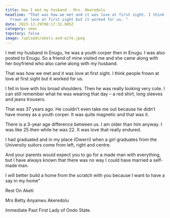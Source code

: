 ```yaml
---
title: How I met my husband - Mrs. Akeredolu
headline: "That was how we met and it was love at first sight. I think people
  frown at love at first sight but it worked for us. "
date: 2023-12-29T08:17:32.805Z
category: news
topstory: false
image: /uploads/aketi-and-wife.jpeg
---
```

I met my husband in Enugu, he was a youth corper then in Enugu. I was also posted to Enugu. So a friend of mine visited me and she came along with her boyfriend who also came along with my husband. 



That was how we met and it was love at first sight. I think people frown at love at first sight but it worked for us. 



I fell in love with his broad shoulders. Then he was really looking very cute. I can still remember what he was wearing that day – a red shirt, long sleeves and jeans trousers. 



That was 37 years ago. He couldn’t even take me out because he didn’t have money as a youth corper. It was quite magnetic and that was it.



There is a 3-year age difference between us. I am older than him anyway. I was like 25 then while he was 22. It was love that really endured. 



I had graduated and in my place (Owerri) when a girl graduates from the University suitors come from left, right and centre. 



And your parents would expect you to go for a made man with everything, but I have always known that there was no way I could have married a self-made man.



I will better build a home from the scratch with you because I want to have a say in my home"



Rest On Aketi



Mrs Betty Anyanwu Akeredolu

Immediate Past First Lady of Ondo State.